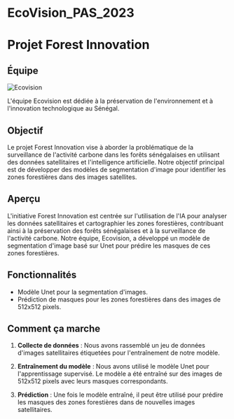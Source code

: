 # EcoVision_PAS_2023
# Projet Forest Innovation

## Équipe

![Ecovision](chemin/vers/logo.png)

L'équipe Ecovision est dédiée à la préservation de l'environnement et à l'innovation technologique au Sénégal. 

## Objectif
Le projet Forest Innovation vise à aborder la problématique de la surveillance de l'activité carbone dans les forêts sénégalaises en utilisant des données satellitaires et l'intelligence artificielle. Notre objectif principal est de développer des modèles de segmentation d'image pour identifier les zones forestières dans des images satellites.

## Aperçu

L'initiative Forest Innovation est centrée sur l'utilisation de l'IA pour analyser les données satellitaires et cartographier les zones forestières, contribuant ainsi à la préservation des forêts sénégalaises et à la surveillance de l'activité carbone. Notre équipe, Ecovision, a développé un modèle de segmentation d'image basé sur Unet pour prédire les masques de ces zones forestières.

## Fonctionnalités

- Modèle Unet pour la segmentation d'images.
- Prédiction de masques pour les zones forestières dans des images de 512x512 pixels.

## Comment ça marche

1. **Collecte de données** : Nous avons rassemblé un jeu de données d'images satellitaires étiquetées pour l'entraînement de notre modèle.

2. **Entraînement du modèle** : Nous avons utilisé le modèle Unet pour l'apprentissage supervisé. Le modèle a été entraîné sur des images de 512x512 pixels avec leurs masques correspondants.

3. **Prédiction** : Une fois le modèle entraîné, il peut être utilisé pour prédire les masques des zones forestières dans de nouvelles images satellitaires.
